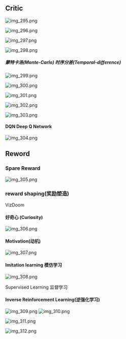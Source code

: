 ## Critic
![img_295.png](img_295.png)

![img_296.png](img_296.png)

![img_297.png](img_297.png)

![img_298.png](img_298.png)

##### 蒙特卡洛(Monte-Carlo) 时序分差(Temporal-difference)
![img_299.png](img_299.png)

![img_300.png](img_300.png)

![img_301.png](img_301.png)

![img_302.png](img_302.png)

![img_303.png](img_303.png)

#### DQN Deep Q Network
![img_304.png](img_304.png)


## Reword
### Spare Reward
![img_305.png](img_305.png)

### reward shaping(奖励塑造)
VizDoom
#### 好奇心 (Curiosity)
![img_306.png](img_306.png)

#### Motivation(动机)
![img_307.png](img_307.png)

####  Imitation learning 模仿学习
![img_308.png](img_308.png)

Supervised Learning 监督学习

#### Inverse Reinforcement Learning(逆强化学习)
![img_309.png](img_309.png)
![img_310.png](img_310.png)

![img_311.png](img_311.png)

![img_312.png](img_312.png)


